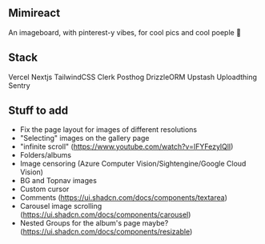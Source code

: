 ## Mimireact

An imageboard, with pinterest-y vibes, for cool pics and cool poeple 🤠


## Stack

Vercel Nextjs TailwindCSS Clerk Posthog DrizzleORM Upstash Uploadthing Sentry


## Stuff to add

- Fix the page layout for images of different resolutions
- "Selecting" images on the gallery page
- "infinite scroll" (https://www.youtube.com/watch?v=IFYFezylQlI)
- Folders/albums
- Image censoring (Azure Computer Vision/Sightengine/Google Cloud Vision)
- BG and Topnav images
- Custom cursor
- Comments (https://ui.shadcn.com/docs/components/textarea)
- Carousel image scrolling (https://ui.shadcn.com/docs/components/carousel)
- Nested Groups for the album's page maybe? (https://ui.shadcn.com/docs/components/resizable)

